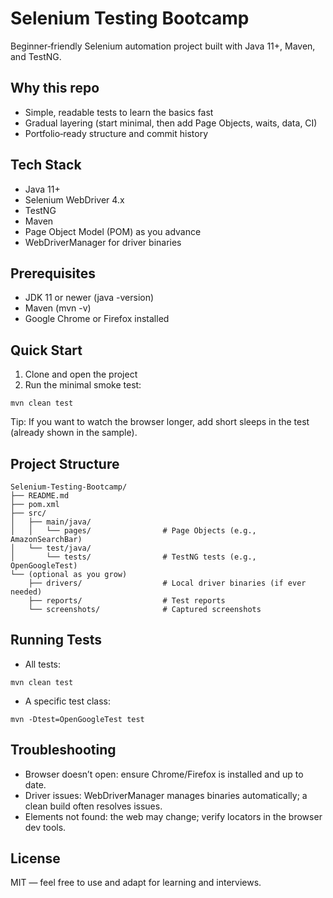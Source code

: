 # Selenium Testing Bootcamp

Beginner‑friendly Selenium automation project built with Java 11+, Maven, and TestNG.

## Why this repo
- Simple, readable tests to learn the basics fast
- Gradual layering (start minimal, then add Page Objects, waits, data, CI)
- Portfolio‑ready structure and commit history

## Tech Stack
- Java 11+
- Selenium WebDriver 4.x
- TestNG
- Maven
- Page Object Model (POM) as you advance
- WebDriverManager for driver binaries

## Prerequisites
- JDK 11 or newer (java -version)
- Maven (mvn -v)
- Google Chrome or Firefox installed

## Quick Start
1) Clone and open the project
2) Run the minimal smoke test:

```
mvn clean test
```


Tip: If you want to watch the browser longer, add short sleeps in the test (already shown in the sample).

## Project Structure
```
Selenium-Testing-Bootcamp/
├── README.md
├── pom.xml
├── src/
│   ├── main/java/
│   │   └── pages/                # Page Objects (e.g., AmazonSearchBar)
│   └── test/java/
│       └── tests/                # TestNG tests (e.g., OpenGoogleTest)
└── (optional as you grow)
    ├── drivers/                  # Local driver binaries (if ever needed)
    ├── reports/                  # Test reports
    └── screenshots/              # Captured screenshots
```

## Running Tests
- All tests:
```
mvn clean test
```

- A specific test class:
```
mvn -Dtest=OpenGoogleTest test
```

## Troubleshooting
- Browser doesn’t open: ensure Chrome/Firefox is installed and up to date.
- Driver issues: WebDriverManager manages binaries automatically; a clean build often resolves issues.
- Elements not found: the web may change; verify locators in the browser dev tools.

## License
MIT — feel free to use and adapt for learning and interviews.
